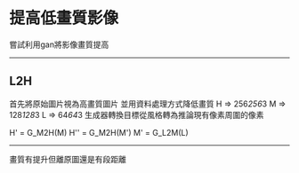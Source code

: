# 提高低畫質影像

嘗試利用gan將影像畫質提高


---

## L2H

首先將原始圖片視為高畫質圖片
並用資料處理方式降低畫質
H => 256*256*3
M => 128*128*3
L => 64*64*3
生成器轉換目標從風格轉為推論現有像素周圍的像素

H'  = G_M2H(M)
H'' = G_M2H(M')
M'  = G_L2M(L)


---

畫質有提升但離原圖還是有段距離